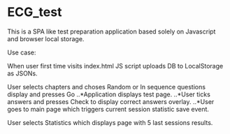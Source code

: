 # ECG_test

This is a SPA like test preparation application based solely on Javascript and browser local storage.

Use case: 

When user first time visits index.html JS script uploads DB to LocalStorage as JSONs.

User selects chapters and choses Random or In sequence questions display and presses Go
    ..*Application displays test page. 
    ..*User ticks answers and presses Check to display correct answers overlay.
    ..*User goes to main page which triggers current session statistic save event.

User selects Statistics which displays page with 5 last sessions results.
